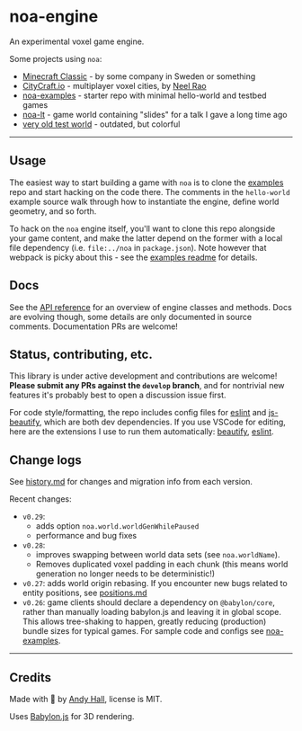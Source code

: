 
# noa-engine

An experimental voxel game engine.

Some projects using `noa`:
 * [Minecraft Classic](https://classic.minecraft.net/) - by some company in Sweden or something
 * [CityCraft.io](https://citycraft.io/) - multiplayer voxel cities, by [Neel Rao](https://neelmango.com/)
 * [noa-examples](https://github.com/andyhall/noa-examples) - starter repo with minimal hello-world and testbed games
 * [noa-lt](http://andyhall.github.io/noa-lt/) - game world containing "slides" for a talk I gave a long time ago
 * [very old test world](https://andyhall.github.io/noa-testbed/) - outdated, but colorful

----

## Usage

The easiest way to start building a game with `noa` is to clone the [examples](https://github.com/andyhall/noa-examples) repo and start hacking on the code there. The comments in the `hello-world` example source walk through how to instantiate the engine, define world geometry, and so forth.

To hack on the `noa` engine itself, you'll want to clone this repo alongside your game content, and make the latter depend on the former with a local file dependency (i.e. `file:../noa` in `package.json`). Note however that webpack is picky about this - see the [examples readme](https://github.com/andyhall/noa-examples) for details.


## Docs

See the [API reference](doc/API.md) for an overview of engine classes and methods.
Docs are evolving though, some details are only documented in source comments.
Documentation PRs are welcome!


## Status, contributing, etc.

This library is under active development and contributions are welcome!
**Please submit any PRs against the `develop` branch**, and for nontrivial new 
features it's probably best to open a discussion issue first.

For code style/formatting, the repo includes config files for [eslint](https://eslint.org/) and [js-beautify](https://github.com/beautify-web/js-beautify), which are both dev dependencies. If you use VSCode for editing, here are the extensions I use to run them automatically: [beautify](https://marketplace.visualstudio.com/items?itemName=HookyQR.beautify), [eslint](https://marketplace.visualstudio.com/items?itemName=dbaeumer.vscode-eslint).



## Change logs

See [history.md](doc/history.md) for changes and migration info from each version.

Recent changes:

 * `v0.29`: 
   * adds option `noa.world.worldGenWhilePaused`
   * performance and bug fixes
 * `v0.28`: 
   * improves swapping between world data sets (see `noa.worldName`).
   * Removes duplicated voxel padding in each chunk (this means world generation 
 no longer needs to be deterministic!)
 * `v0.27`: adds world origin rebasing. If you encounter new bugs related to entity positions, see [positions.md](doc/positions.md)
 * `v0.26`: game clients should declare a dependency on `@babylon/core`, rather than manually loading babylon.js and leaving it in global scope. This allows tree-shaking to happen, greatly reducing (production) bundle sizes for typical games. For sample code and configs see [noa-examples](https://github.com/andyhall/noa-examples).

----

## Credits

Made with 🍺 by [Andy Hall](https://twitter.com/fenomas), license is MIT.

Uses [Babylon.js](https://www.babylonjs.com/) for 3D rendering.
